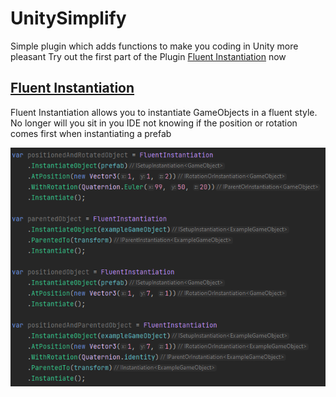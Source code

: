 # UnitySimplify
Simple plugin which adds functions to make you coding in Unity more pleasant
Try out the first part of the Plugin [Fluent Instantiation](https://github.com/Jackoberto/UnitySimplify/raw/main/Downloads/FluentInstantiation.unitypackage) now
 
## [Fluent Instantiation](https://github.com/Jackoberto/UnitySimplify/raw/main/Downloads/FluentInstantiation.unitypackage)
Fluent Instantiation allows you to instantiate GameObjects in a fluent style. No longer will you sit in you IDE not knowing if the position or rotation comes first when instantiating a prefab

![](https://github.com/Jackoberto/UnitySimplify/blob/main/ExamplePictures/Usage.png?raw=true)
